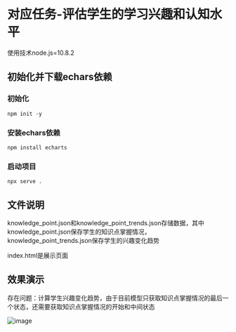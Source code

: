 # 对应任务-评估学生的学习兴趣和认知水平
使用技术node.js=10.8.2 
## 初始化并下载echars依赖  

### 初始化

~~~
npm init -y
~~~

### 安装echars依赖

~~~
npm install echarts 
~~~

### 启动项目

~~~
npx serve .
~~~

## 



## 文件说明
knowledge_point.json和knowledge_point_trends.json存储数据，其中knowledge_point.json保存学生的知识点掌握情况，knowledge_point_trends.json保存学生的兴趣变化趋势

index.html是展示页面

## 效果演示
存在问题：计算学生兴趣变化趋势，由于目前模型只获取知识点掌握情况的最后一个状态，还需要获取知识点掌握情况的开始和中间状态

![image](https://github.com/user-attachments/assets/6ba04403-892b-4021-b1e4-c1a78f47feaf)



